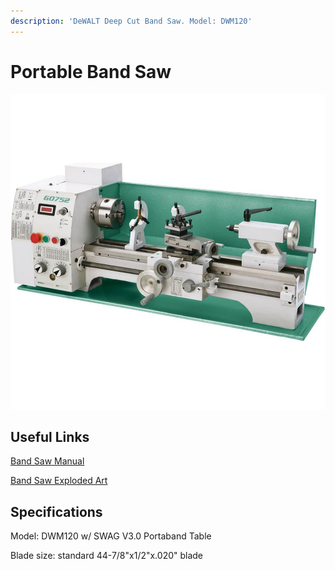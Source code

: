 ```yaml
---
description: 'DeWALT Deep Cut Band Saw. Model: DWM120'
---
```


# Portable Band Saw

![](../.gitbook/assets/image%20%2870%29.png)

## Useful Links

[Band Saw Manual](https://drive.google.com/open?id=1Ihap0UOF0uOXvSC-DdnZizz5b82WNS1C)

[Band Saw Exploded Art](https://drive.google.com/open?id=1DHUuXeLhSeoxDz62xqiR8w6lZ0f506xE)

## Specifications

Model: DWM120 w/ SWAG V3.0 Portaband Table

Blade size: standard 44-7/8"x1/2"x.020" blade

